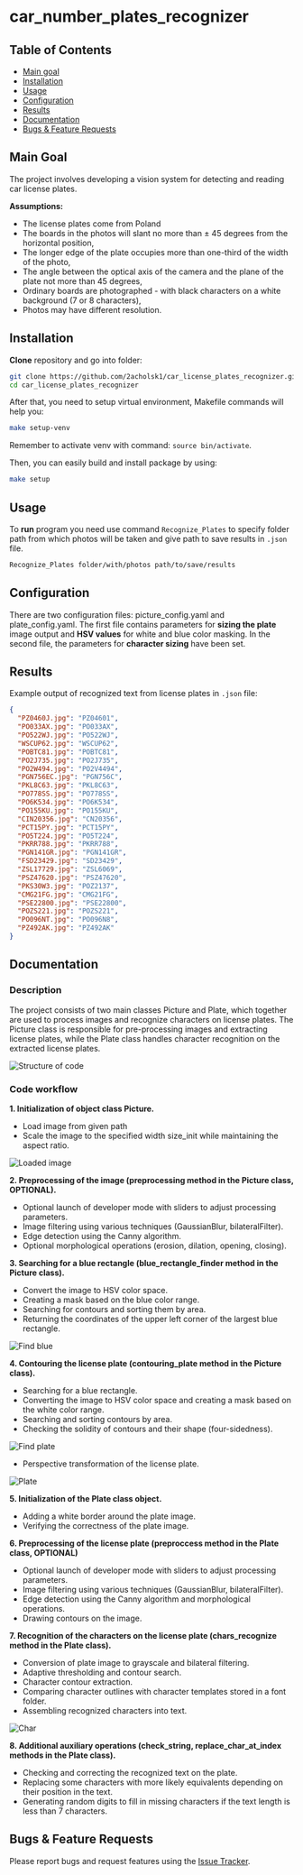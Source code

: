 # car_number_plates_recognizer


## Table of Contents
- [Main goal](#main-goal)
- [Installation](#installation)
- [Usage](#usage)
- [Configuration](#configuration)
- [Results](#results)
- [Documentation](#documentation)
- [Bugs & Feature Requests](#bugs--feature-requests)

## Main Goal

The project involves developing a vision system for detecting and reading car license plates.

**Assumptions:**
- The license plates come from Poland
- The boards in the photos will slant no more than ± 45 degrees from the horizontal position,
- The longer edge of the plate occupies more than one-third of the width of the photo,
- The angle between the optical axis of the camera and the plane of the plate not more than 45 degrees,
- Ordinary boards are photographed - with black characters on a white background (7 or 8 characters),
- Photos may have different resolution.


## Installation

**Clone** repository and go into folder:
```bash
git clone https://github.com/2acholsk1/car_license_plates_recognizer.git
cd car_license_plates_recognizer
```

After that, you need to setup virtual environment, Makefile commands will help you:
```bash
make setup-venv
```
Remember to activate venv with command: `source bin/activate`.

Then, you can easily build and install package by using:
```bash
make setup
```

## Usage

To **run** program you need use command `Recognize_Plates` to specify folder path from which photos will be taken and give path to save results in `.json` file.
```bash
Recognize_Plates folder/with/photos path/to/save/results
```

## Configuration

There are two configuration files: picture_config.yaml and plate_config.yaml. The first file contains parameters for **sizing the plate** image output and **HSV values** for white and blue color masking. In the second file, the parameters for **character sizing** have been set.


## Results

Example output of recognized text from license plates in `.json` file:
```json
{
  "PZ0460J.jpg": "PZ04601",
  "PO033AX.jpg": "PO033AX",
  "PO522WJ.jpg": "PO522WJ",
  "WSCUP62.jpg": "WSCUP62",
  "POBTC81.jpg": "POBTC81",
  "PO2J735.jpg": "PO2J735",
  "PO2W494.jpg": "PO2V4494",
  "PGN756EC.jpg": "PGN756C",
  "PKL8C63.jpg": "PKL8C63",
  "PO778SS.jpg": "PO778SS",
  "PO6K534.jpg": "PO6K534",
  "PO155KU.jpg": "PO155KU",
  "CIN20356.jpg": "CN20356",
  "PCT15PY.jpg": "PCT15PY",
  "PO5T224.jpg": "PO5T224",
  "PKRR788.jpg": "PKRR788",
  "PGN141GR.jpg": "PGN141GR",
  "FSD23429.jpg": "SD23429",
  "ZSL17729.jpg": "ZSL6069",
  "PSZ47620.jpg": "PSZ47620",
  "PKS30W3.jpg": "POZ2137",
  "CMG21FG.jpg": "CMG21FG",
  "PSE22800.jpg": "PSE22800",
  "POZS221.jpg": "POZS221",
  "PO096NT.jpg": "PO096N8",
  "PZ492AK.jpg": "PZ492AK"
}
```

## Documentation

### Description

The project consists of two main classes Picture and Plate, which together are used to process images and recognize characters on license plates. The Picture class is responsible for pre-processing images and extracting license plates, while the Plate class handles character recognition on the extracted license plates.

![Structure of code](data/classes_car-reco.drawio.png)

### Code workflow

**1. Initialization of object class Picture.**
- Load image from given path
- Scale the image to the specified width size_init while maintaining the aspect ratio.

![Loaded image](data/photos/init_image.png)

**2. Preprocessing of the image (preprocessing method in the Picture class, OPTIONAL).**
- Optional launch of developer mode with sliders to adjust processing parameters.
- Image filtering using various techniques (GaussianBlur, bilateralFilter).
- Edge detection using the Canny algorithm.
- Optional morphological operations (erosion, dilation, opening, closing).



**3. Searching for a blue rectangle (blue_rectangle_finder method in the Picture class).**
- Convert the image to HSV color space.
- Creating a mask based on the blue color range.
- Searching for contours and sorting them by area.
- Returning the coordinates of the upper left corner of the largest blue rectangle.

![Find blue](data/photos/find_blue.png)

**4. Contouring the license plate (contouring_plate method in the Picture class).**
- Searching for a blue rectangle.
- Converting the image to HSV color space and creating a mask based on the white color range.
- Searching and sorting contours by area.
- Checking the solidity of contours and their shape (four-sidedness).

![Find plate](data/photos/find_contour.png)

- Perspective transformation of the license plate.

![Plate](data/photos/plate.png)

**5. Initialization of the Plate class object.**
- Adding a white border around the plate image.
- Verifying the correctness of the plate image.

**6. Preprocessing of the license plate (preproccess method in the Plate class, OPTIONAL)**
- Optional launch of developer mode with sliders to adjust processing parameters.
- Image filtering using various techniques (GaussianBlur, bilateralFilter).
- Edge detection using the Canny algorithm and morphological operations.
- Drawing contours on the image.

**7. Recognition of the characters on the license plate (chars_recognize method in the Plate class).**
- Conversion of plate image to grayscale and bilateral filtering.
- Adaptive thresholding and contour search.
- Character contour extraction.
- Comparing character outlines with character templates stored in a font folder.
- Assembling recognized characters into text.

![Char](data/photos/p.png)

**8. Additional auxiliary operations (check_string, replace_char_at_index methods in the Plate class).**
- Checking and correcting the recognized text on the plate.
- Replacing some characters with more likely equivalents depending on their position in the text.
- Generating random digits to fill in missing characters if the text length is less than 7 characters.

## Bugs & Feature Requests

Please report bugs and request features using the [Issue Tracker](https://github.com/2acholsk1/car_license_plates_recognizer/issues).

